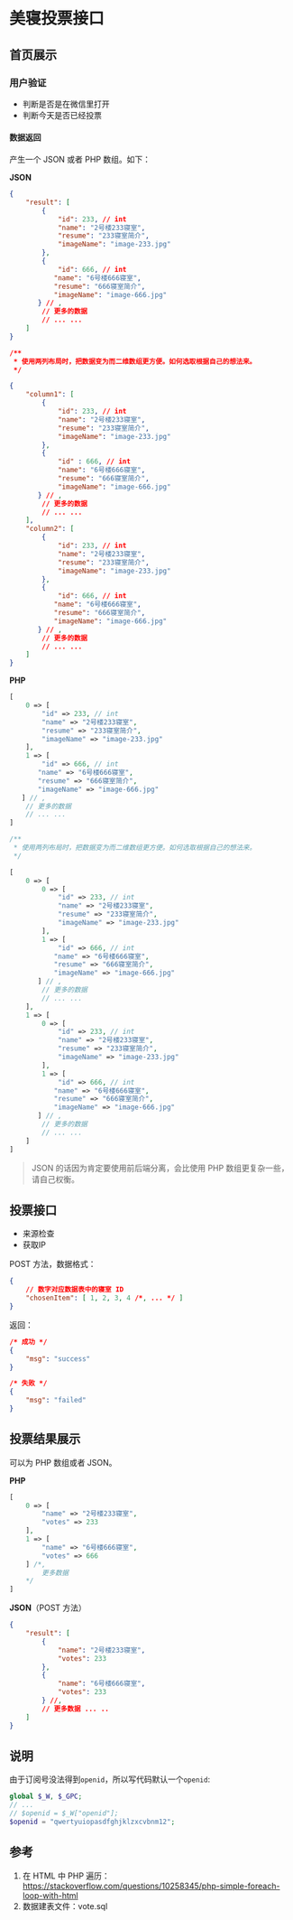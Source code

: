 # 美寝投票接口

## 首页展示

### 用户验证
+   判断是否是在微信里打开
+   判断今天是否已经投票

#### 数据返回

产生一个 JSON 或者 PHP 数组。如下：

**JSON**

```json
{
    "result": [
        {
            "id": 233, // int
            "name": "2号楼233寝室",
            "resume": "233寝室简介",
            "imageName": "image-233.jpg"
        },
        {
            "id": 666, // int
           "name": "6号楼666寝室",
           "resume": "666寝室简介",
           "imageName": "image-666.jpg"
       } // ,
        // 更多的数据
        // ... ...
    ]
}

/**
 * 使用两列布局时，把数据变为而二维数组更方便。如何选取根据自己的想法来。
 */

{
    "column1": [
        {
            "id": 233, // int
            "name": "2号楼233寝室",
            "resume": "233寝室简介",
            "imageName": "image-233.jpg"
        },
        {
            "id" : 666, // int
            "name": "6号楼666寝室",
            "resume": "666寝室简介",
            "imageName": "image-666.jpg"
       } // ,
        // 更多的数据
        // ... ...
    ],
    "column2": [
        {
            "id": 233, // int
            "name": "2号楼233寝室",
            "resume": "233寝室简介",
            "imageName": "image-233.jpg"
        },
        {
            "id": 666, // int
           "name": "6号楼666寝室",
           "resume": "666寝室简介",
           "imageName": "image-666.jpg"
       } // ,
        // 更多的数据
        // ... ...
    ]
}
```

**PHP**

```php
[
    0 => [
        "id" => 233, // int
        "name" => "2号楼233寝室",
        "resume" => "233寝室简介",
        "imageName" => "image-233.jpg"
    ],
    1 => [
        "id" => 666, // int
       "name" => "6号楼666寝室",
       "resume" => "666寝室简介",
       "imageName" => "image-666.jpg"
   ] // ,
    // 更多的数据
    // ... ...
]

/**
 * 使用两列布局时，把数据变为而二维数组更方便。如何选取根据自己的想法来。
 */

[
    0 => [
        0 => [
            "id" => 233, // int
            "name" => "2号楼233寝室",
            "resume" => "233寝室简介",
            "imageName" => "image-233.jpg"
        ],
        1 => [
            "id" => 666, // int
           "name" => "6号楼666寝室",
           "resume" => "666寝室简介",
           "imageName" => "image-666.jpg"
       ] // ,
        // 更多的数据
        // ... ...
    ],
    1 => [
        0 => [
            "id" => 233, // int
            "name" => "2号楼233寝室",
            "resume" => "233寝室简介",
            "imageName" => "image-233.jpg"
        ],
        1 => [
            "id" => 666, // int
           "name" => "6号楼666寝室",
           "resume" => "666寝室简介",
           "imageName" => "image-666.jpg"
       ] // ,
        // 更多的数据
        // ... ...
    ]
]
```

>JSON 的话因为肯定要使用前后端分离，会比使用 PHP 数组更复杂一些，请自己权衡。

## 投票接口

+   来源检查
+   获取IP

POST 方法，数据格式：
```json
{
    // 数字对应数据表中的寝室 ID
    "chosenItem": [ 1, 2, 3, 4 /*, ... */ ]
}
```

返回：
```json
/* 成功 */
{
    "msg": "success"
}

/* 失败 */
{
    "msg": "failed"
}
```

## 投票结果展示
可以为 PHP 数组或者 JSON。

**PHP**

```php
[
    0 => [
        "name" => "2号楼233寝室",
        "votes" => 233
    ],
    1 => [
        "name" => "6号楼666寝室",
        "votes" => 666
    ] /*,
        更多数据
    */
]
```

**JSON**（POST 方法）

```json
{
    "result": [
        {
            "name": "2号楼233寝室",
            "votes": 233
        },
        {
            "name": "6号楼666寝室",
            "votes": 233
        } //,
        // 更多数据 ... ..
    ]
}
```
## 说明

由于订阅号没法得到`openid`，所以写代码默认一个`openid`:

```php
global $_W, $_GPC;
// ...
// $openid = $_W["openid"];
$openid = "qwertyuiopasdfghjklzxcvbnm12";
```
## 参考
1.  在 HTML 中 PHP 遍历：<https://stackoverflow.com/questions/10258345/php-simple-foreach-loop-with-html>
2.  数据建表文件：vote.sql
